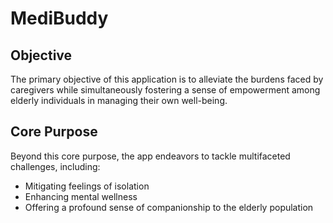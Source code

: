 # MediBuddy


## Objective

The primary objective of this application is to alleviate the burdens faced by caregivers while simultaneously fostering a sense of empowerment among elderly individuals in managing their own well-being.

## Core Purpose

Beyond this core purpose, the app endeavors to tackle multifaceted challenges, including:

- Mitigating feelings of isolation
- Enhancing mental wellness
- Offering a profound sense of companionship to the elderly population

